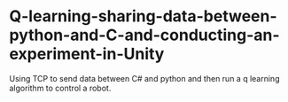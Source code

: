 # Q-learning-sharing-data-between-python-and-C-and-conducting-an-experiment-in-Unity
Using TCP to send data between C# and python and then run a q learning algorithm to control a robot. 
